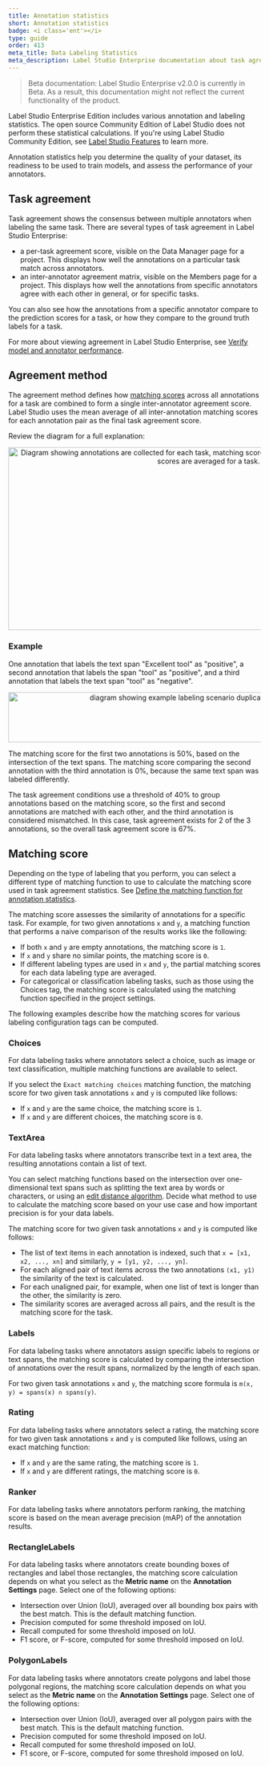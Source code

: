 ```yaml
---
title: Annotation statistics
short: Annotation statistics
badge: <i class='ent'></i>
type: guide
order: 413
meta_title: Data Labeling Statistics
meta_description: Label Studio Enterprise documentation about task agreement, annotator consensus, and other data annotation statistics for data labeling and machine learning projects.
---
```


> Beta documentation: Label Studio Enterprise v2.0.0 is currently in Beta. As a result, this documentation might not reflect the current functionality of the product.

<div class="enterprise"><p>
Label Studio Enterprise Edition includes various annotation and labeling statistics. The open source Community Edition of Label Studio does not perform these statistical calculations. If you're using Label Studio Community Edition, see <a href="label_studio_compare.html">Label Studio Features</a> to learn more.
</p></div>

Annotation statistics help you determine the quality of your dataset, its readiness to be used to train models, and assess the performance of your annotators. 

## Task agreement

Task agreement shows the consensus between multiple annotators when labeling the same task. There are several types of task agreement in Label Studio Enterprise:
- a per-task agreement score, visible on the Data Manager page for a project. This displays how well the annotations on a particular task match across annotators. 
- an inter-annotator agreement matrix, visible on the Members page for a project. This displays how well the annotations from specific annotators agree with each other in general, or for specific tasks. 

You can also see how the annotations from a specific annotator compare to the prediction scores for a task, or how they compare to the ground truth labels for a task.

For more about viewing agreement in Label Studio Enterprise, see [Verify model and annotator performance](quality.html#Verify-model-and-annotator-performance).

## Agreement method

The agreement method defines how [matching scores](stats.html#Matching-score) across all annotations for a task are combined to form a single inter-annotator agreement score. Label Studio uses the mean average of all inter-annotation matching scores for each annotation pair as the final task agreement score. 

Review the diagram for a full explanation:
<div style="text-align:center"><img alt="Diagram showing annotations are collected for each task, matching scores are computed for each pair, the resulting scores are averaged for a task." width=800 height=365 src="/images/LSE/stats-no_grouping.png"/></div>

### Example
One annotation that labels the text span "Excellent tool" as "positive", a second annotation that labels the span "tool" as "positive", and a third annotation that labels the text span "tool" as "negative".
<br/><div style="text-align:center"><img alt="diagram showing example labeling scenario duplicated in surrounding text" width=800 height=100 src="/images/LSE/stats-agreement-example.jpg"/></div>

The matching score for the first two annotations is 50%, based on the intersection of the text spans. The matching score comparing the second annotation with the third annotation is 0%, because the same text span was labeled differently. 

The task agreement conditions use a threshold of 40% to group annotations based on the matching score, so the first and second annotations are matched with each other, and the third annotation is considered mismatched. In this case, task agreement exists for 2 of the 3 annotations, so the overall task agreement score is 67%.

## Matching score

Depending on the type of labeling that you perform, you can select a different type of matching function to use to calculate the matching score used in task agreement statistics. See [Define the matching function for annotation statistics](setup_project.html#Define-the-matching-function-for-annotation-statistics). 

The matching score assesses the similarity of annotations for a specific task. For example, for two given annotations `x` and `y`, a matching function that performs a naive comparison of the results works like the following:
- If both `x` and `y` are empty annotations, the matching score is `1`.
- If `x` and `y` share no similar points, the matching score is `0`. 
- If different labeling types are used in `x` and `y`, the partial matching scores for each data labeling type are averaged.
- For categorical or classification labeling tasks, such as those using the Choices tag, the matching score is calculated using the matching function specified in the project settings. 

The following examples describe how the matching scores for various labeling configuration tags can be computed. 

### Choices
For data labeling tasks where annotators select a choice, such as image or text classification, multiple matching functions are available to select.

If you select the `Exact matching choices` matching function, the matching score for two given task annotations `x` and `y` is computed like follows:
- If `x` and `y` are the same choice, the matching score is `1`. 
- If `x` and `y` are different choices, the matching score is `0`.

### TextArea
For data labeling tasks where annotators transcribe text in a text area, the resulting annotations contain a list of text. 

You can select matching functions based on the intersection over one-dimensional text spans such as splitting the text area by words or characters, or using an [edit distance algorithm](https://en.wikipedia.org/wiki/Edit_distance). Decide what method to use to calculate the matching score based on your use case and how important precision is for your data labels.

The matching score for two given task annotations `x` and `y` is computed like follows:
- The list of text items in each annotation is indexed, such that `x = [x1, x2, ..., xn]` and similarly, `y = [y1, y2, ..., yn]`.  
- For each aligned pair of text items across the two annotations `(x1, y1)` the similarity of the text is calculated.
- For each unaligned pair, for example, when one list of text is longer than the other, the similarity is zero. 
- The similarity scores are averaged across all pairs, and the result is the matching score for the task. 

### Labels

For data labeling tasks where annotators assign specific labels to regions or text spans, the matching score is calculated by comparing the intersection of annotations over the result spans, normalized by the length of each span. 

For two given task annotations `x` and `y`, the matching score formula is `m(x, y) = spans(x) ∩ spans(y)`.

### Rating

For data labeling tasks where annotators select a rating, the matching score for two given task annotations `x` and `y` is computed like follows, using an exact matching function:

- If `x` and `y` are the same rating, the matching score is `1`. 
- If `x` and `y` are different ratings, the matching score is `0`.

### Ranker

For data labeling tasks where annotators perform ranking, the matching score is based on the mean average precision (mAP) of the annotation results.

### RectangleLabels

For data labeling tasks where annotators create bounding boxes of rectangles and label those rectangles, the matching score calculation depends on what you select as the **Metric name** on the **Annotation Settings** page. Select one of the following options: 
- Intersection over Union (IoU), averaged over all bounding box pairs with the best match. This is the default matching function. 
- Precision computed for some threshold imposed on IoU.
- Recall computed for some threshold imposed on IoU.
- F1 score, or F-score, computed for some threshold imposed on IoU.

### PolygonLabels

For data labeling tasks where annotators create polygons and label those polygonal regions, the matching score calculation depends on what you select as the **Metric name** on the **Annotation Settings** page. Select one of the following options:
- Intersection over Union (IoU), averaged over all polygon pairs with the best match. This is the default matching function.  
- Precision computed for some threshold imposed on IoU.
- Recall computed for some threshold imposed on IoU.
- F1 score, or F-score, computed for some threshold imposed on IoU.